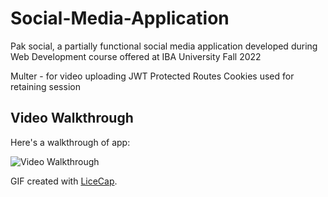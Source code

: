 # Social-Media-Application
Pak social, a partially functional social media application developed during Web Development course offered at IBA University Fall 2022

Multer - for video uploading
JWT Protected Routes
Cookies used for retaining session


## Video Walkthrough

Here's a walkthrough of app:

<img src='https://imgur.com/JBLBHp8.gif' title='Video Walkthrough' width='' alt='Video Walkthrough' />

GIF created with [LiceCap](http://www.cockos.com/licecap/).
   
